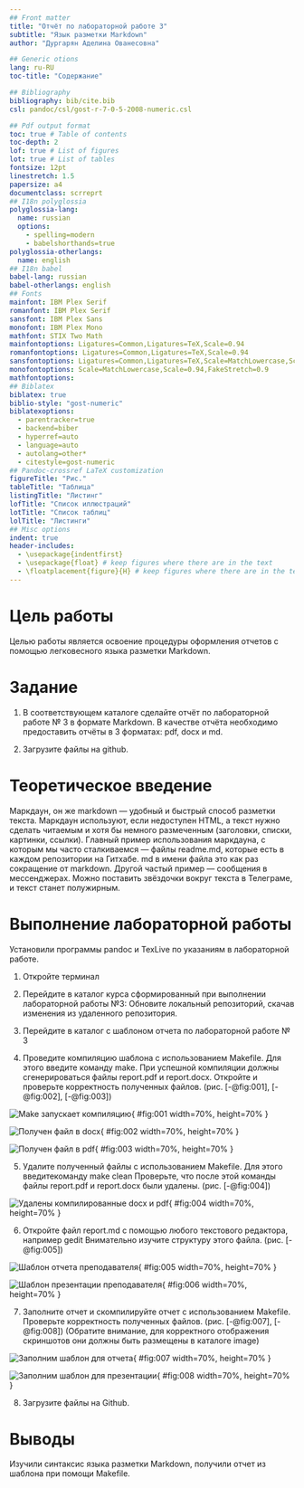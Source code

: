 ```yaml
---
## Front matter
title: "Отчёт по лабораторной работе 3"
subtitle: "Язык разметки Markdown"
author: "Дургарян Аделина Ованесовна"

## Generic otions
lang: ru-RU
toc-title: "Содержание"

## Bibliography
bibliography: bib/cite.bib
csl: pandoc/csl/gost-r-7-0-5-2008-numeric.csl

## Pdf output format
toc: true # Table of contents
toc-depth: 2
lof: true # List of figures
lot: true # List of tables
fontsize: 12pt
linestretch: 1.5
papersize: a4
documentclass: scrreprt
## I18n polyglossia
polyglossia-lang:
  name: russian
  options:
	- spelling=modern
	- babelshorthands=true
polyglossia-otherlangs:
  name: english
## I18n babel
babel-lang: russian
babel-otherlangs: english
## Fonts
mainfont: IBM Plex Serif
romanfont: IBM Plex Serif
sansfont: IBM Plex Sans
monofont: IBM Plex Mono
mathfont: STIX Two Math
mainfontoptions: Ligatures=Common,Ligatures=TeX,Scale=0.94
romanfontoptions: Ligatures=Common,Ligatures=TeX,Scale=0.94
sansfontoptions: Ligatures=Common,Ligatures=TeX,Scale=MatchLowercase,Scale=0.94
monofontoptions: Scale=MatchLowercase,Scale=0.94,FakeStretch=0.9
mathfontoptions:
## Biblatex
biblatex: true
biblio-style: "gost-numeric"
biblatexoptions:
  - parentracker=true
  - backend=biber
  - hyperref=auto
  - language=auto
  - autolang=other*
  - citestyle=gost-numeric
## Pandoc-crossref LaTeX customization
figureTitle: "Рис."
tableTitle: "Таблица"
listingTitle: "Листинг"
lofTitle: "Список иллюстраций"
lotTitle: "Список таблиц"
lolTitle: "Листинги"
## Misc options
indent: true
header-includes:
  - \usepackage{indentfirst}
  - \usepackage{float} # keep figures where there are in the text
  - \floatplacement{figure}{H} # keep figures where there are in the text
---
```


# Цель работы

Целью работы является освоение процедуры оформления отчетов с помощью легковесного языка разметки Markdown.

# Задание

1. В соответствующем каталоге сделайте отчёт по лабораторной работе № 3 в формате Markdown. 
В качестве отчёта необходимо предоставить отчёты в 3 форматах: pdf, docx и md.

2. Загрузите файлы на github.

# Теоретическое введение

Маркдаун, он же markdown — удобный и быстрый способ разметки текста. 
Маркдаун используют, если недоступен HTML, а текст нужно сделать 
читаемым и хотя бы немного размеченным (заголовки, списки, картинки, ссылки).
Главный пример использования маркдауна, с которым мы часто сталкиваемся — файлы readme.md, 
которые есть в каждом репозитории на Гитхабе. 
md в имени файла это как раз сокращение от markdown.
Другой частый пример — сообщения в мессенджерах. Можно поставить звёздочки вокруг 
текста в Телеграме, и текст станет полужирным.

# Выполнение лабораторной работы

Установили программы pandoc и TexLive по указаниям в лабораторной работе. 

1. Откройте терминал

2. Перейдите в каталог курса сформированный при выполнении лабораторной работы №3:
Обновите локальный репозиторий, скачав изменения из удаленного репозитория.

3. Перейдите в каталог с шаблоном отчета по лабораторной работе № 3

4. Проведите компиляцию шаблона с использованием Makefile. 
Для этого введите команду make.
При успешной компиляции должны сгенерироваться файлы report.pdf и
report.docx. Откройте и проверьте корректность полученных файлов. (рис. [-@fig:001], [-@fig:002], [-@fig:003])

![Make запускает компиляцию](image/01.png){ #fig:001 width=70%, height=70% }

![Получен файл в docx](image/02.png){ #fig:002 width=70%, height=70% }

![Получен файл в pdf](image/03.png){ #fig:003 width=70%, height=70% }

5. Удалите полученный файлы с использованием Makefile. Для этого введитекоманду make clean
Проверьте, что после этой команды файлы report.pdf и report.docx были удалены. (рис. [-@fig:004])

![Удалены компилированные docx и pdf](image/04.png){ #fig:004 width=70%, height=70% }

6. Откройте файл report.md c помощью любого текстового редактора, например gedit
Внимательно изучите структуру этого файла. (рис. [-@fig:005])

![Шаблон отчета преподавателя](image/05.png){ #fig:005 width=70%, height=70% }

![Шаблон презентации преподавателя](image/06.png){ #fig:006 width=70%, height=70% }


7. Заполните отчет и скомпилируйте отчет с использованием Makefile. 
Проверьте корректность полученных файлов. (рис. [-@fig:007], [-@fig:008])
(Обратите внимание, для корректного отображения скриншотов они должны быть размещены в каталоге image)

![Заполним шаблон для отчета](image/07.png){ #fig:007 width=70%, height=70% }

![Заполним шаблон для презентации](image/08.png){ #fig:008 width=70%, height=70% }

8. Загрузите файлы на Github.

# Выводы

Изучили синтаксис языка разметки Markdown, получили отчет из шаблона при помощи Makefile. 